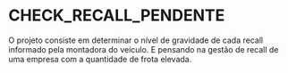 # CHECK_RECALL_PENDENTE
O projeto consiste em determinar o nível de gravidade de cada recall informado pela montadora do veículo. E pensando na gestão de recall de uma empresa com a quantidade de frota elevada.
